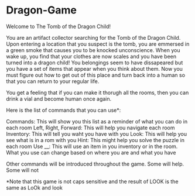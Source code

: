 # Dragon-Game

Welcome to The Tomb of the Dragon Child!

You are an artifact collector searching for the Tomb of the Dragon Child.
Upon entering a location that you suspect is the tomb, you are emmersed in a green smoke that causes you to be knocked unconscience. 
When you wake up, you find that your clothes are now scales and you have been turned into a dragon child! 
You belongings seem to have dissapeared but you have a set of items that appear when you think about them. 
Now you must figure out how to get out of this place and turn back into a human so that you can return to your regular life.

You get a feeling that if you can make it thorugh all the rooms, then you can drink a vial and become human once again.

Here is the list of commands that you can use*:

Commands: This will show you this list as a reminder of what you can do in each room
Left, Right, Forward: This will help you navigate each room
Inventory: This will tell you waht you have with you
Look: This will help you see what is in a rom with you
Hint: This might help you solve the puzzle in each room
Use __: This will use an item in you inventory or in the room. What you use can change based on where you are and what you have

Other commands will be introduced throughout the game. Some will help. Some will not

*Note that this game is not caps sensitive and the result of LOOK is the same as LoOk and look
